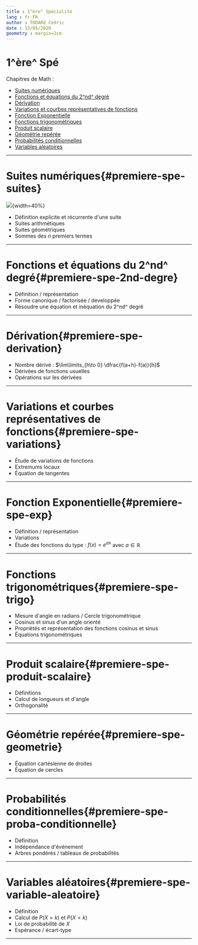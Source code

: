 ```yaml
---
title : 1^ère^ Spécialité
lang : fr-FR
author : TODARO Cédric
date : 13/05/2020
geometry : margin=2cm
---
```


# 1^ère^ Spé

Chapitres de Math :

- [Suites numériques](#premiere-spe-suites)
- [Fonctions et équations du 2^nd^ degré](#premiere-spe-2nd-degre)
- [Dérivation](#premiere-spe-derivation)
- [Variations et courbes représentatives de fonctions](#premiere-spe-variations)
- [Fonction Exponentielle](#premiere-spe-exp)
- [Fonctions trigonométriques](#premiere-spe-trigo)
- [Produit scalaire](#premiere-spe-produit-scalaire)
- [Géométrie repérée](#premiere-spe-geometrie)
- [Probabilités conditionnelles](#premiere-spe-proba-conditionnelle)
- [Variables aléatoires](#premiere-spe-variable-aleatoire)

---

# Suites numériques{#premiere-spe-suites}

![](https://cdn.futura-sciences.com/buildsv6/images/wide1920/6/5/2/652a7adb1b_98148_01-intro-773.jpg){width=40%}

* Définition explicite et récurrente d'une suite
* Suites arithmétiques
* Suites géométriques
* Sommes des $n$ premiers termes

---

# Fonctions et équations du 2^nd^ degré{#premiere-spe-2nd-degre}

* Définition / représentation
* Forme canonique / factorisée / developpée
* Résoudre une équation et inéquation du 2^nd^ degré

---

# Dérivation{#premiere-spe-derivation}

* Nombre dérivé : $\lim\limits_{h\to 0} \dfrac{f(a+h)-f(a)}{h}$
* Dérivées de fonctions usuelles
* Opérations sur les dérivées

---

# Variations et courbes représentatives de fonctions{#premiere-spe-variations}

* Étude de variations de fonctions
* Extremums locaux
* Équation de tangentes

---

# Fonction Exponentielle{#premiere-spe-exp}

* Définition / représentation
* Variations
* Étude des fonctions du type : $f(x)=e^{ax}$ avec $a\in \mathbb{R}$

---

# Fonctions trigonométriques{#premiere-spe-trigo}

* Mesure d'angle en radians / Cercle trigonométrique
* Cosinus et sinus d'un angle orienté
* Propriétés et représentation des fonctions cosinus et sinus
* Équations trigonométriques

---

# Produit scalaire{#premiere-spe-produit-scalaire}

* Définitions
* Calcul de longueurs et d'angle
* Orthogonalité

---

# Géométrie repérée{#premiere-spe-geometrie}

* Équation cartésienne de droites
* Équation de cercles

---

# Probabilités conditionnelles{#premiere-spe-proba-conditionnelle}

* Définition
* Indépendance d'événement
* Arbres pondérés / tableaux de probabilités

---

# Variables aléatoires{#premiere-spe-variable-aleatoire}

* Définition
* Calcul de $P(X=k)$ et $P(X<k)$
* Loi de probabilité de $X$
* Espérance / écart-type

---